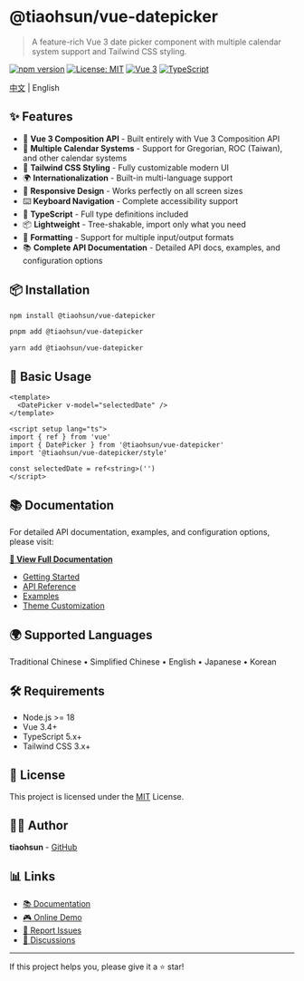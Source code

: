 # @tiaohsun/vue-datepicker

> A feature-rich Vue 3 date picker component with multiple calendar system support and Tailwind CSS styling.

[![npm version](https://img.shields.io/npm/v/@tiaohsun/vue-datepicker.svg)](https://www.npmjs.com/package/@tiaohsun/vue-datepicker)
[![License: MIT](https://img.shields.io/badge/License-MIT-yellow.svg)](https://opensource.org/licenses/MIT)
[![Vue 3](https://img.shields.io/badge/Vue-3.x-brightgreen.svg)](https://vuejs.org/)
[![TypeScript](https://img.shields.io/badge/TypeScript-5.x-blue.svg)](https://www.typescriptlang.org/)

[中文](./README.zh-TW.md) | English

## ✨ Features

- 🎯 **Vue 3 Composition API** - Built entirely with Vue 3 Composition API
- 📅 **Multiple Calendar Systems** - Support for Gregorian, ROC (Taiwan), and other calendar systems
- 🎨 **Tailwind CSS Styling** - Fully customizable modern UI
- 🌍 **Internationalization** - Built-in multi-language support
- 📱 **Responsive Design** - Works perfectly on all screen sizes
- ⌨️ **Keyboard Navigation** - Complete accessibility support
- 🔧 **TypeScript** - Full type definitions included
- 📦 **Lightweight** - Tree-shakable, import only what you need
- 📝 **Formatting** - Support for multiple input/output formats
- 📚 **Complete API Documentation** - Detailed API docs, examples, and configuration options

## 📦 Installation

```bash
npm install @tiaohsun/vue-datepicker
```

```bash
pnpm add @tiaohsun/vue-datepicker
```

```bash
yarn add @tiaohsun/vue-datepicker
```

## 🚀 Basic Usage

```vue
<template>
  <DatePicker v-model="selectedDate" />
</template>

<script setup lang="ts">
import { ref } from 'vue'
import { DatePicker } from '@tiaohsun/vue-datepicker'
import '@tiaohsun/vue-datepicker/style'

const selectedDate = ref<string>('')
</script>
```

## 📚 Documentation

For detailed API documentation, examples, and configuration options, please visit:

**[📖 View Full Documentation](https://vue-datepicker.tiaohsun.dev)**

- [Getting Started](https://vue-datepicker.tiaohsun.dev/guide/installation)
- [API Reference](https://vue-datepicker.tiaohsun.dev/api/datepicker)
- [Examples](https://vue-datepicker.tiaohsun.dev/examples)
- [Theme Customization](https://vue-datepicker.tiaohsun.dev/guide/theming)

## 🌍 Supported Languages

Traditional Chinese • Simplified Chinese • English • Japanese • Korean

## 🛠 Requirements

- Node.js >= 18
- Vue 3.4+
- TypeScript 5.x+
- Tailwind CSS 3.x+

## 📄 License

This project is licensed under the [MIT](./LICENSE) License.

## 👨‍💻 Author

**tiaohsun** - [GitHub](https://github.com/Tiaohsun31)

## 📊 Links

- [📚 Documentation](https://vue-datepicker.tiaohsun.dev)
- [🎮 Online Demo](https://vue-datepicker.tiaohsun.dev/demo)
- [🐛 Report Issues](https://github.com/Tiaohsun31/vue-datepicker/issues)
- [💬 Discussions](https://github.com/Tiaohsun31/vue-datepicker/discussions)

---

If this project helps you, please give it a ⭐️ star!
